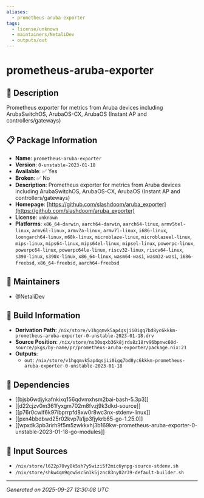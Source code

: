 ```yaml
---
aliases:
  - prometheus-aruba-exporter
tags:
  - license/unknown
  - maintainers/NetaliDev
  - outputs/out
---
```


# prometheus-aruba-exporter

## 📝 Description

Prometheus exporter for metrics from Aruba devices including ArubaSwitchOS, ArubaOS-CX, ArubaOS (Instant AP and controllers/gateways)

## 📋 Package Information

- **Name**: `prometheus-aruba-exporter`
- **Version**: `0-unstable-2023-01-18`
- **Available**: ✅ Yes
- **Broken**: ✅ No
- **Description**: Prometheus exporter for metrics from Aruba devices including ArubaSwitchOS, ArubaOS-CX, ArubaOS (Instant AP and controllers/gateways)
- **Homepage**: [https://github.com/slashdoom/aruba_exporter](https://github.com/slashdoom/aruba_exporter)
- **License**: `unknown`
- **Platforms**: `x86_64-darwin`, `aarch64-darwin`, `aarch64-linux`, `armv5tel-linux`, `armv6l-linux`, `armv7a-linux`, `armv7l-linux`, `i686-linux`, `loongarch64-linux`, `m68k-linux`, `microblaze-linux`, `microblazeel-linux`, `mips-linux`, `mips64-linux`, `mips64el-linux`, `mipsel-linux`, `powerpc-linux`, `powerpc64-linux`, `powerpc64le-linux`, `riscv32-linux`, `riscv64-linux`, `s390-linux`, `s390x-linux`, `x86_64-linux`, `wasm64-wasi`, `wasm32-wasi`, `i686-freebsd`, `x86_64-freebsd`, `aarch64-freebsd`
## 👥 Maintainers

- @NetaliDev


## 🔧 Build Information

- **Derivation Path**: `/nix/store/v1hgqmvk5ap4qsjii0igq7bd8yc6kkkm-prometheus-aruba-exporter-0-unstable-2023-01-18.drv`
- **Source Position**: `/nix/store/ns30sqxb36k8jrds8z18rv96bpnwc60d-source/pkgs/by-name/pr/prometheus-aruba-exporter/package.nix:21`
- **Outputs**:
  - `out`:  `/nix/store/v1hgqmvk5ap4qsjii0igq7bd8yc6kkkm-prometheus-aruba-exporter-0-unstable-2023-01-18`

## 🔗 Dependencies

- [[bjsb6wdjykafnkixq156qdvmxhsm2bai-bash-5.3p3]]
- [[d22cjzv0m361fyxgm702m8fvzj9k3dkd-source]]
- [[p76r0cwlf6k97ibprrpfd8xw0r8wc3nx-stdenv-linux]]
- [[pxn4bbdbwd25r02kvp7a1jp3fjykrb65-go-1.25.0]]
- [[wpxdk3pb3rirh9f5m5zwkkxhj3b169kw-prometheus-aruba-exporter-0-unstable-2023-01-18-go-modules]]

## 📁 Input Sources

- `/nix/store/l622p70vy8k5sh7y5wizi5f2mic6ynpg-source-stdenv.sh`
- `/nix/store/shkw4qm9qcw5sc5n1k5jznc83ny02r39-default-builder.sh`

---
*Generated on 2025-09-27 12:30:08 UTC*
